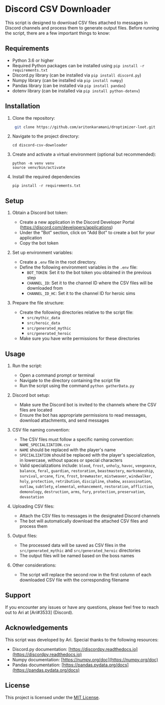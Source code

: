 # Discord CSV Downloader

This script is designed to download CSV files attached to messages in Discord channels and process them to generate output files. Before running the script, there are a few important things to know:

## Requirements

- Python 3.6 or higher
- Required Python packages can be installed using `pip install -r requirements.txt`
- Discord.py library (can be installed via `pip install discord.py`)
- Numpy library (can be installed via `pip install numpy`)
- Pandas library (can be installed via `pip install pandas`)
- dotenv library (can be installed via `pip install python-dotenv`)

## Installation

1. Clone the repository:

   ```bash
    git clone https://github.com/aritonkaramani/droptimizer-loot.git
   ```

2. Navigate to the project directory:
    ```
    cd discord-csv-downloader
    ```

3. Create and activate a virtual environment (optional but recommended):
    ```
    python -m venv venv
    source venv/bin/activate
    ```
4. Install the required dependencies
    ```
    pip install -r requirements.txt
    ```

## Setup

1. Obtain a Discord bot token:
   - Create a new application in the Discord Developer Portal (https://discord.com/developers/applications)
   - Under the "Bot" section, click on "Add Bot" to create a bot for your application
   - Copy the bot token

2. Set up environment variables:
   - Create a `.env` file in the root directory.
   - Define the following environment variables in the `.env` file:
     - `BOT_TOKEN`: Set it to the bot token you obtained in the previous step
     - `CHANNEL_ID`: Set it to the channel ID where the CSV files will be downloaded from
     - `CHANNEL_ID_HC`: Set it to the channel ID for heroic sims

3. Prepare the file structure:
   - Create the following directories relative to the script file:
     - `src/mythic_data`
     - `src/heroic_data`
     - `src/generated_mythic`
     - `src/generated_heroic`
   - Make sure you have write permissions for these directories

## Usage

1. Run the script:
   - Open a command prompt or terminal
   - Navigate to the directory containing the script file
   - Run the script using the command `python gatherData.py`

2. Discord bot setup:
   - Make sure the Discord bot is invited to the channels where the CSV files are located
   - Ensure the bot has appropriate permissions to read messages, download attachments, and send messages

3. CSV file naming convention:
   - The CSV files must follow a specific naming convention: `NAME_SPECIALIZATION.csv`
   - `NAME` should be replaced with the player's name
   - `SPECIALIZATION` should be replaced with the player's specialization, in lowercase, without spaces or special characters
   - Valid specializations include: `blood`, `frost`, `unholy`, `havoc`, `vengeance`, `balance`, `feral`, `guardian`, `restoration`, `beastmastery`, `marksmanship`, `survival`, `arcane`, `fire`, `frost`, `brewmaster`, `mistweaver`, `windwalker`, `holy`, `protection`, `retribution`, `discipline`, `shadow`, `assassination`, `outlaw`, `subtlety`, `elemental`, `enhancement`, `restoration`, `affliction`, `demonology`, `destruction`, `arms`, `fury`, `protection`, `preservation`, `devastation`

4. Uploading CSV files:
   - Attach the CSV files to messages in the designated Discord channels
   - The bot will automatically download the attached CSV files and process them

5. Output files:
   - The processed data will be saved as CSV files in the `src/generated_mythic` and `src/generated_heroic` directories
   - The output files will be named based on the boss names

6. Other considerations:
   - The script will replace the second row in the first column of each downloaded CSV file with the corresponding filename

## Support

If you encounter any issues or have any questions, please feel free to reach out to Ari at [Ari#3533] (Discord).

## Acknowledgements

This script was developed by Ari. Special thanks to the following resources:

- Discord.py documentation: [https://discordpy.readthedocs.io](https://discordpy.readthedocs.io)
- Numpy documentation: [https://numpy.org/doc](https://numpy.org/doc)
- Pandas documentation: [https://pandas.pydata.org/docs](https://pandas.pydata.org/docs)

## License

This project is licensed under the [MIT License](LICENSE).
